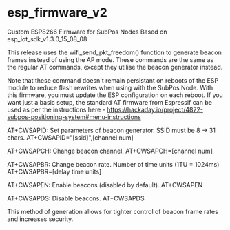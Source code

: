 # esp_firmware_v2

Custom ESP8266 Firmware for SubPos Nodes Based on esp_iot_sdk_v1.3.0_15_08_08

This release uses the wifi_send_pkt_freedom() function to generate beacon frames 
instead of using the AP mode. These commands are the same as the regular AT 
commands, except they utilise the beacon generator instead.

Note that these command doesn't remain persistant on reboots of the ESP module 
to reduce flash rewrites when using with the SubPos Node. With this firmware, 
you must update the ESP configuration on each reboot. If you want just a basic
setup, the standard AT firmware from Espressif can be used as per the instructions
here - https://hackaday.io/project/4872-subpos-positioning-system#menu-instructions

AT+CWSAPID:
Set parameters of beacon generator. SSID must be 8 -> 31 chars.
AT+CWSAPID="[ssid]",[channel num]

AT+CWSAPCH: 
Change beacon channel.
AT+CWSAPCH=[channel num] 

AT+CWSAPBR: 
Change beacon rate. Number of time units (1TU = 1024ms)
AT+CWSAPBR=[delay time units]

AT+CWSAPEN: 
Enable beacons (disabled by default).
AT+CWSAPEN

AT+CWSAPDS: 
Disable beacons.
AT+CWSAPDS

This method of generation allows for tighter control of beacon frame rates and 
increases security.
